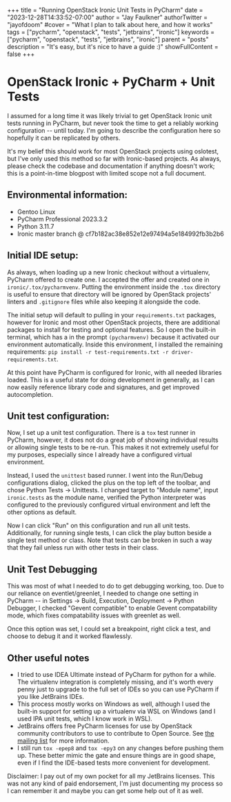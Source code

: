 +++
title = "Running OpenStack Ironic Unit Tests in PyCharm"
date = "2023-12-28T14:33:52-07:00"
author = "Jay Faulkner"
authorTwitter = "jayofdoom" 
#cover = "What I plan to talk about here, and how it works"
tags = ["pycharm", "openstack", "tests", "jetbrains", "ironic"]
keywords = ["pycharm", "openstack", "tests", "jetbrains", "ironic"]
parent = "posts"
description = "It's easy, but it's nice to have a guide :)"
showFullContent = false
+++
# OpenStack Ironic + PyCharm + Unit Tests

I assumed for a long time it was likely trivial to get OpenStack Ironic unit
tests running in PyCharm, but never took the time to get a reliably working
configuration -- until today. I'm going to describe the configuration here so
hopefully it can be replicated by others.

It's my belief this should work for most OpenStack projects using oslotest, but
I've only used this method so far with Ironic-based projects. As always, please
check the codebase and documentation if anything doesn't work; this is a
point-in-time blogpost with limited scope not a full document.

## Environmental information:
- Gentoo Linux
- PyCharm Professional 2023.3.2
- Python 3.11.7
- Ironic master branch @ cf7b182ac38e852e12e97494a5e184992fb3b2b6

## Initial IDE setup:
As always, when loading up a new Ironic checkout without a virtualenv, PyCharm
offered to create one. I accepted the offer and created one in
`ironic/.tox/pycharmvenv`. Putting the environment inside the `.tox` directory
is  useful to ensure that directory will be ignored by OpenStack projects'
linters and `.gitignore` files while also keeping it alongside the code.

The initial setup will default to pulling in your `requirements.txt` packages,
however for Ironic and most other OpenStack projects, there are additional
packages to install for testing and optional features. So I open the built-in
terminal, which has a in the prompt `(pycharmvenv)` because it activated our
environment automatically. Inside this environment, I installed the remaining
requirements:
`pip install -r test-requirements.txt -r driver-requirements.txt`. 

At this point have PyCharm is configured for Ironic, with all needed libraries
loaded. This is a useful state for doing development in generally, as I can now
easily reference library code and signatures, and get improved autocompletion.

## Unit test configuration:
Now, I set up a unit test configuration. There is a `tox` test runner in
PyCharm, however, it does not do a great job of showing individual results or
allowing single tests to be re-run. This makes it not extremely useful for my
purposes, especially since I already have a configured virtual environment.

Instead, I used the `unittest` based runner. I went into the Run/Debug
configurations dialog, clicked the plus on the top left of the toolbar, and
chose Python Tests -> Unittests. I changed target to "Module name", input
`ironic.tests` as the module name, verified the Python interpreter was
configured to the previously configured virtual environment and left the other
options as default.

Now I can click "Run" on this configuration and run all unit tests.
Additionally, for running single tests, I can click the play button beside a
single test method or class. Note that tests can be broken in such a way that
they fail unless run with other tests in their class.

## Unit Test Debugging
This was most of what I needed to do to get debugging working, too. Due to our
reliance on eventlet/greenlet, I needed to change one setting in PyCharm -- in
Settings -> Build, Execution, Deployment -> Python Debugger, I checked "Gevent
compatible" to enable Gevent compatability mode, which fixes compatability
issues with greenlet as well.

Once this option was set, I could set a breakpoint, right click a test, and
choose to debug it and it worked flawlessly.

## Other useful notes
- I tried to use IDEA Ultimate instead of PyCharm for python for a while. The
  virtualenv integration is completely missing, and it's worth every penny just
  to upgrade to the full set of IDEs so you can use PyCharm if you like
  JetBrains IDEs.
- This process mostly works on Windows as well, although I used the built-in
  support for setting up a virtualenv via WSL on Windows (and I used IPA unit
  tests, which I know work in WSL).
- JetBrains offers free PyCharm licenses for use by OpenStack community 
  contributors to use to contribute to Open Source. See 
  [the mailing list](https://lists.openstack.org/pipermail/openstack-discuss/2020-July/016039.html)
  for more information.
- I still run `tox -epep8` and `tox -epy3` on any changes before pushing
  them up. These better mimic the gate and ensure things are in good shape,
  even if I find the IDE-based tests more convenient for development.


Disclaimer: I pay out of my own pocket for all my JetBrains licenses. This was
not any kind of paid endorsement, I'm just documenting my process so I can
remember it and maybe you can get some help out of it as well.